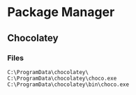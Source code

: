 # Package Manager

## Chocolatey

### Files

```
C:\ProgramData\chocolatey\
C:\ProgramData\chocolatey\choco.exe
C:\ProgramData\chocolatey\bin\choco.exe
```